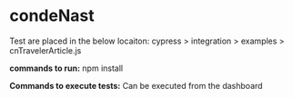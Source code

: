 # condeNast

Test are placed in the below locaiton:
cypress > integration > examples > cnTravelerArticle.js

**commands to run:**
npm install

**Commands to execute tests:**
Can be executed from the dashboard
